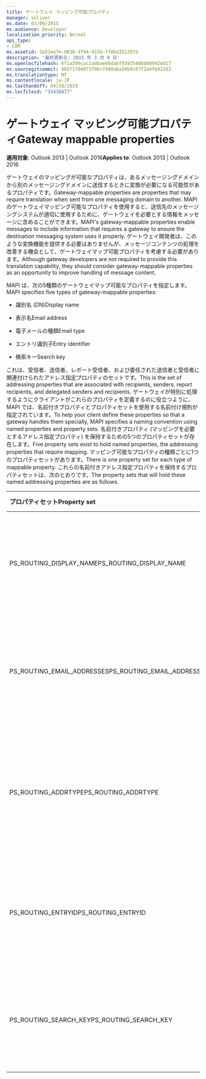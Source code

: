```yaml
---
title: ゲートウェイ マッピング可能プロパティ
manager: soliver
ms.date: 03/09/2015
ms.audience: Developer
localization_priority: Normal
api_type:
- COM
ms.assetid: 3a51ee7e-d030-4f04-915b-ff8bd351207d
description: '最終更新日: 2015 年 3 月 9 日'
ms.openlocfilehash: 6f1a399cac2adbae66dabf9383540bb089424d17
ms.sourcegitcommit: 8657170d071f9bcf680aba50b9c07f2a4fb82283
ms.translationtype: MT
ms.contentlocale: ja-JP
ms.lasthandoff: 04/28/2019
ms.locfileid: "33430477"
---
```

# <a name="gateway-mappable-properties"></a><span data-ttu-id="ca26e-103">ゲートウェイ マッピング可能プロパティ</span><span class="sxs-lookup"><span data-stu-id="ca26e-103">Gateway mappable properties</span></span>

<span data-ttu-id="ca26e-104">**適用対象**: Outlook 2013 | Outlook 2016</span><span class="sxs-lookup"><span data-stu-id="ca26e-104">**Applies to**: Outlook 2013 | Outlook 2016</span></span> 
  
<span data-ttu-id="ca26e-105">ゲートウェイのマッピングが可能なプロパティは、あるメッセージングドメインから別のメッセージングドメインに送信するときに変換が必要になる可能性があるプロパティです。</span><span class="sxs-lookup"><span data-stu-id="ca26e-105">Gateway-mappable properties are properties that may require translation when sent from one messaging domain to another.</span></span> <span data-ttu-id="ca26e-106">MAPI のゲートウェイマッピング可能なプロパティを使用すると、送信先のメッセージングシステムが適切に使用するために、ゲートウェイを必要とする情報をメッセージに含めることができます。</span><span class="sxs-lookup"><span data-stu-id="ca26e-106">MAPI's gateway-mappable properties enable messages to include information that requires a gateway to ensure the destination messaging system uses it properly.</span></span> <span data-ttu-id="ca26e-107">ゲートウェイ開発者は、このような変換機能を提供する必要はありませんが、メッセージコンテンツの処理を改善する機会として、ゲートウェイマップ可能プロパティを考慮する必要があります。</span><span class="sxs-lookup"><span data-stu-id="ca26e-107">Although gateway developers are not required to provide this translation capability, they should consider gateway-mappable properties as an opportunity to improve handling of message content.</span></span>
  
<span data-ttu-id="ca26e-108">MAPI は、次の5種類のゲートウェイマップ可能なプロパティを指定します。</span><span class="sxs-lookup"><span data-stu-id="ca26e-108">MAPI specifies five types of gateway-mappable properties:</span></span>
  
- <span data-ttu-id="ca26e-109">識別名 (DN)</span><span class="sxs-lookup"><span data-stu-id="ca26e-109">Display name</span></span>
    
- <span data-ttu-id="ca26e-110">表示名</span><span class="sxs-lookup"><span data-stu-id="ca26e-110">Email address</span></span>
    
- <span data-ttu-id="ca26e-111">電子メールの種類</span><span class="sxs-lookup"><span data-stu-id="ca26e-111">Email type</span></span>
    
- <span data-ttu-id="ca26e-112">エントリ識別子</span><span class="sxs-lookup"><span data-stu-id="ca26e-112">Entry identifier</span></span>
    
- <span data-ttu-id="ca26e-113">検索キー</span><span class="sxs-lookup"><span data-stu-id="ca26e-113">Search key</span></span>
    
<span data-ttu-id="ca26e-114">これは、受信者、送信者、レポート受信者、および委任された送信者と受信者に関連付けられたアドレス指定プロパティのセットです。</span><span class="sxs-lookup"><span data-stu-id="ca26e-114">This is the set of addressing properties that are associated with recipients, senders, report recipients, and delegated senders and recipients.</span></span> <span data-ttu-id="ca26e-115">ゲートウェイが特別に処理するようにクライアントがこれらのプロパティを定義するのに役立つように、MAPI では、名前付きプロパティとプロパティセットを使用する名前付け規則が指定されています。</span><span class="sxs-lookup"><span data-stu-id="ca26e-115">To help your client define these properties so that a gateway handles them specially, MAPI specifies a naming convention using named properties and property sets.</span></span> <span data-ttu-id="ca26e-116">名前付きプロパティ (マッピングを必要とするアドレス指定プロパティ) を保持するための5つのプロパティセットが存在します。</span><span class="sxs-lookup"><span data-stu-id="ca26e-116">Five property sets exist to hold named properties, the addressing properties that require mapping.</span></span> <span data-ttu-id="ca26e-117">マッピング可能なプロパティの種類ごとに1つのプロパティセットがあります。</span><span class="sxs-lookup"><span data-stu-id="ca26e-117">There is one property set for each type of mappable property.</span></span> <span data-ttu-id="ca26e-118">これらの名前付きアドレス指定プロパティを保持するプロパティセットは、次のとおりです。</span><span class="sxs-lookup"><span data-stu-id="ca26e-118">The property sets that will hold these named addressing properties are as follows.</span></span>
  
|<span data-ttu-id="ca26e-119">**プロパティセット**</span><span class="sxs-lookup"><span data-stu-id="ca26e-119">**Property set**</span></span>|<span data-ttu-id="ca26e-120">**説明**</span><span class="sxs-lookup"><span data-stu-id="ca26e-120">**Description**</span></span>|
|:-----|:-----|
|<span data-ttu-id="ca26e-121">PS_ROUTING_DISPLAY_NAME</span><span class="sxs-lookup"><span data-stu-id="ca26e-121">PS_ROUTING_DISPLAY_NAME</span></span>  <br/> |<span data-ttu-id="ca26e-122">表示名として使用される文字列プロパティが含まれています。</span><span class="sxs-lookup"><span data-stu-id="ca26e-122">Contains string properties used as display names.</span></span>  <br/> |
|<span data-ttu-id="ca26e-123">PS_ROUTING_EMAIL_ADDRESSES</span><span class="sxs-lookup"><span data-stu-id="ca26e-123">PS_ROUTING_EMAIL_ADDRESSES</span></span>  <br/> |<span data-ttu-id="ca26e-124">電子メールアドレスとして使用される文字列プロパティが含まれています。</span><span class="sxs-lookup"><span data-stu-id="ca26e-124">Contains string properties used as email addresses.</span></span>  <br/> |
|<span data-ttu-id="ca26e-125">PS_ROUTING_ADDRTYPE</span><span class="sxs-lookup"><span data-stu-id="ca26e-125">PS_ROUTING_ADDRTYPE</span></span>  <br/> |<span data-ttu-id="ca26e-126">電子メールアドレスの種類として使用される文字列プロパティが含まれています。</span><span class="sxs-lookup"><span data-stu-id="ca26e-126">Contains string properties used as email address types.</span></span>  <br/> |
|<span data-ttu-id="ca26e-127">PS_ROUTING_ENTRYID</span><span class="sxs-lookup"><span data-stu-id="ca26e-127">PS_ROUTING_ENTRYID</span></span>  <br/> |<span data-ttu-id="ca26e-128">長期入力識別子として使用されるバイナリプロパティを含みます。</span><span class="sxs-lookup"><span data-stu-id="ca26e-128">Contains binary properties used as long-term entry identifiers.</span></span>  <br/> |
|<span data-ttu-id="ca26e-129">PS_ROUTING_SEARCH_KEY</span><span class="sxs-lookup"><span data-stu-id="ca26e-129">PS_ROUTING_SEARCH_KEY</span></span>  <br/> |<span data-ttu-id="ca26e-130">検索キーとして使用されるバイナリプロパティを含みます。</span><span class="sxs-lookup"><span data-stu-id="ca26e-130">Contains binary properties used as search keys.</span></span>  <br/> |
   

